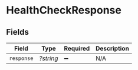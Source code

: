 # HealthCheckResponse


## Fields

| Field              | Type               | Required           | Description        |
| ------------------ | ------------------ | ------------------ | ------------------ |
| `response`         | *?string*          | :heavy_minus_sign: | N/A                |